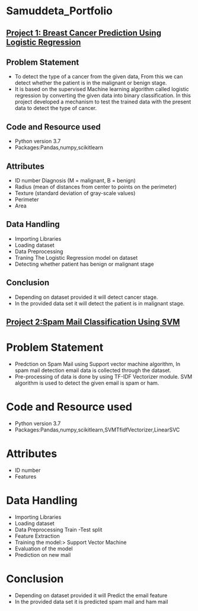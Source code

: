 # Samuddeta_Portfolio

## [Project 1: Breast Cancer Prediction Using Logistic Regression](https://github.com/Samuddeta/Breast-Cancer-Prediction.git)
## Problem Statement 
* To detect the type of a cancer from the given data, From this we can detect whether the patient is in the malignant or benign stage.
* It is based on the supervised Machine learning algorithm called logistic regression by converting the given data into binary classification. In this project developed a mechanism to test the trained data with the present data to detect the type of cancer. 

## Code and Resource used 
* Python version 3.7 
* Packages:Pandas,numpy,scikitlearn 

## Attributes 
* ID number Diagnosis (M = malignant, B = benign) 
* Radius (mean of distances from center to points on the perimeter) 
* Texture (standard deviation of gray-scale values) 
* Perimeter
* Area

## Data Handling 
* Importing Libraries 
* Loading dataset 
* Data Preprocessing 
* Traning The Logistic Regression model on dataset 
* Detecting whether patient has benign or malignant stage

## Conclusion 
* Depending on dataset provided it will detect cancer stage.
* In the provided data set it will detect the patient is in malignant stage.



 ## [Project 2:Spam Mail Classification Using SVM](https://github.com/Samuddeta/Spam-ham-mail-prediction.git) 
 # Problem Statement 
 * Predction on Spam Mail using Support vector machine algorithm, In spam mail detection email data is collected through the dataset. 
 * Pre-processing of data is done by using TF-IDF Vectorizer module. SVM algorithm is used to detect the given email is spam or ham.
 
 # Code and Resource used 
 * Python version 3.7 
 * Packages:Pandas,numpy,scikitlearn,SVMTfidfVectorizer,LinearSVC 
 
# Attributes 
 * ID number 
 * Features
  
 # Data Handling 
 * Importing Libraries 
 * Loading dataset 
 * Data Preprocessing Train -Test split 
 * Feature Extraction 
 * Training the model:> Support Vector Machine 
 * Evaluation of the model
 *  Prediction on new mail
 
 # Conclusion 
 * Depending on dataset provided it will Predict the email feature 
 * In the provided data set it is predicted spam mail and ham mail
